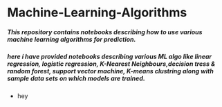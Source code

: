 # Machine-Learning-Algorithms
##### This repository contains notebooks describing how to use various machine learning algorithms for prediction.
##### here i have provided notebooks describing various ML algo like linear regression, logistic regression, K-Nearest Neighbours,decision tress & random forest, support vector machine, K-means clustring along with sample data sets on which models are trained.
* hey
